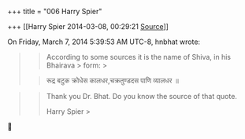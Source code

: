 +++
title = "006 Harry Spier"

+++
[[Harry Spier	2014-03-08, 00:29:21 [Source](https://groups.google.com/g/samskrita/c/QNFPhuj73XE)]]



  
On Friday, March 7, 2014 5:39:53 AM UTC-8, hnbhat wrote:

> 
> > 
> >   
> > 
> > 
> > According to some sources it is the name of Shiva, in his Bhairava > form: >
> 
> > 
> >   
> > 
> > 
> > रूद्र बटुक क्रोधेस कालधर,चक्रतुण्डदस पाणि व्यालधर ॥  
> > 
> > 
> >   
> > 
> > 

> 
> > 
> > Thank you Dr. Bhat. Do you know the source of that quote.  
> > 
> > 
> >   
> > 
> > 
> > Harry Spier >
> 
> > 




